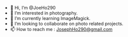 - 👋 Hi, I’m @JoeHo290
- 👀 I’m interested in photography.
- 🌱 I’m currently learning ImageMagick.
- 💞️ I’m looking to collaborate on photo related projects.
- 📫 How to reach me : JosephHo290@gmail.com

<!---
JoeHo290/JoeHo290 is a ✨ special ✨ repository because its `README.md` (this file) appears on your GitHub profile.
You can click the Preview link to take a look at your changes.
--->

